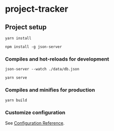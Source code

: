 # project-tracker

## Project setup
```
yarn install

npm install -g json-server

```


### Compiles and hot-reloads for development
```
json-server --watch ./data/db.json

yarn serve
```

### Compiles and minifies for production
```
yarn build
```

### Customize configuration
See [Configuration Reference](https://cli.vuejs.org/config/).
